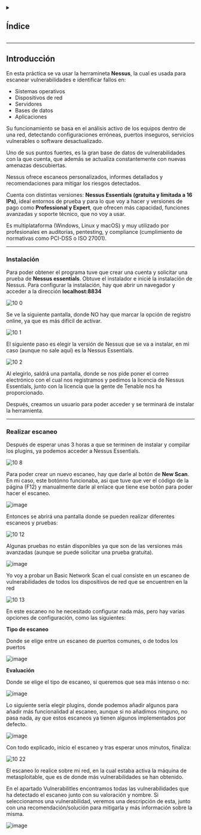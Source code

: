 <details>
  <summary><h2>Índice</h2></summary>
  
 - [Introducción](#introducción)
 - [Instalación](#instalación)
 - [Realizar escaneo](#realizar-escaneo)

</details>

---

## Introducción

En esta práctica se va usar la herramineta **Nessus**, la cual es usada para escanear vulnerabilidades e identificar fallos en:

- Sistemas operativos
- Dispositivos de red
- Servidores
- Bases de datos
- Aplicaciones

Su funcionamiento se basa en el análisis activo de los equipos dentro de una red, detectando configuraciones erróneas, puertos inseguros, servicios vulnerables o software desactualizado. 

Uno de sus puntos fuertes, es la gran base de datos de vulnerabilidades con la que cuenta, que además se actualiza constantemente con nuevas amenazas descubiertas.

Nessus ofrece escaneos personalizados, informes detallados y recomendaciones para mitigar los riesgos detectados. 

Cuenta con distintas versiones: **Nessus Essentials (gratuita y limitada a 16 IPs)**, ideal entornos de prueba y para lo que voy a hacer y versiones de pago como **Professional y Expert**, que ofrecen más capacidad, funciones avanzadas y soporte técnico, que no voy a usar.

Es multiplataforma (Windows, Linux y macOS) y muy utilizado por profesionales en auditorías, pentesting, y compliance (cumplimiento de normativas como PCI-DSS o ISO 27001). 

---

### Instalación

Para poder obtener el programa tuve que crear una cuenta y solicitar una prueba de **Nessus essentials**. 
Obtuve el instalador e inicié la instalación de Nessus.
Para configurar la instalación, hay que abrir un navegador y acceder a la dirección **localhost:8834**

![10 0](https://github.com/user-attachments/assets/3f7296b6-2a2c-4b81-a3c3-0455053f7abe)

Se ve la siguiente pantalla, donde NO hay que marcar la opción de registro online, ya que es más difícil de activar.

![10 1](https://github.com/user-attachments/assets/472ea3a2-0ace-4af6-865d-4807db8e3e26)

El siguiente paso es elegir la versión de Nessus que se va a instalar, en mi caso (aunque no sale aquí) es la Nessus Essentials. 

![10 2](https://github.com/user-attachments/assets/4fce10d4-bbe7-40cd-82ab-7bc644f6e0ed)

Al elegirlo, saldrá una pantalla, donde se nos pide poner el correo electrónico con el cual nos registramos y pedimos la licencia de Nessus Essentials, junto con la licencia que la gente de Tenable nos ha proporcionado. 

Después, creamos un usuario para poder acceder y se terminará de instalar la herramienta.

---

### Realizar escaneo

Después de esperar unas 3 horas a que se terminen de instalar y compilar los plugins, ya podemos acceder a Nessus Essentials.

![10 8](https://github.com/user-attachments/assets/f73ef321-b79c-4d05-b180-c1eaffe124b7)

Para poder crear un nuevo escaneo, hay que darle al botón de **New Scan**.
En mi caso, este botónno funcionaba, asi que tuve que ver el código de la página (F12) y manualmente darle al enlace que tiene ese botón para poder hacer el escaneo.

![image](https://github.com/user-attachments/assets/80b11f68-35d4-45e2-897e-614d016156e0)

Entonces se abrirá una pantalla donde se pueden realizar diferentes escaneos y pruebas: 

![10 12](https://github.com/user-attachments/assets/3ee73d9b-1d93-408f-95ff-f507d9207c8d)

Algunas pruebas no están disponibles ya que son de las versiones más avanzadas (aunque se puede solicitar una prueba gratuita).

![image](https://github.com/user-attachments/assets/4eb21765-e21a-41b0-84d1-e1a5e4553dc7)

Yo voy a probar un Basic Network Scan el cual consiste en un escaneo de vulnerabilidades de todos los dispositivos de red que se encuentren en la red

![10 13](https://github.com/user-attachments/assets/3c52dfb1-b084-423b-9db0-506debdf66d8)

En este escaneo no he necesitado configurar nada más, pero hay varias opciones de configuración, como las siguientes:

**Tipo de escaneo**

Donde se elige entre un escaneo de puertos comunes, o de todos los puertos 

![image](https://github.com/user-attachments/assets/686175b9-a733-4d17-a706-7dc8e1edd424)

**Evaluación**

Donde se elige el tipo de escaneo, si queremos que sea más intenso o no: 

![image](https://github.com/user-attachments/assets/b847c9fa-712d-4653-a191-d4013f01e7bc)

Lo siguiente sería elegir plugins, donde podemos añadir algunos para añadir más funcionalidad al escaneo, aunque si no añadimos ninguno, no pasa nada, ay que estos escaneos ya tienen algunos implementados por defecto.

![image](https://github.com/user-attachments/assets/83cff6f6-e15b-40ab-b48f-3b1b7fa9641d)

Con todo explicado, inicio el escaneo y tras esperar unos minutos, finaliza: 

![10 22](https://github.com/user-attachments/assets/0b65fd8b-0202-4dd0-bd61-ab6f8d267ec6)

El escaneo lo realice sobre mi red, en la cual estaba activa la máquina de metasploitable, que es de donde más vulnerabilidades se han obtenido.

En el apartado Vulnerabilitles encontramos todas las vulnerabilidades que ha detectado el escaneo junto con su valoración y nombre. 
Si seleccionamos una vulnerabilidad, veremos una descripción de esta, junto con una recomendación/solución para mitigarla y más información sobre la misma. 

![image](https://github.com/user-attachments/assets/d19ffdd1-d3c9-4aab-9d68-64fb3fe93cf2)
